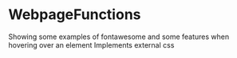 # WebpageFunctions
Showing some examples of fontawesome and some features when hovering over an element
Implements external css
